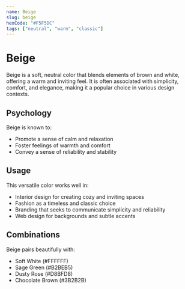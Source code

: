 ```yaml
---
name: Beige
slug: beige
hexCode: "#F5F5DC"
tags: ["neutral", "warm", "classic"]
---
```


# Beige

Beige is a soft, neutral color that blends elements of brown and white, offering a warm and inviting feel. It is often associated with simplicity, comfort, and elegance, making it a popular choice in various design contexts.

## Psychology

Beige is known to:
- Promote a sense of calm and relaxation
- Foster feelings of warmth and comfort
- Convey a sense of reliability and stability

## Usage

This versatile color works well in:
- Interior design for creating cozy and inviting spaces
- Fashion as a timeless and classic choice
- Branding that seeks to communicate simplicity and reliability
- Web design for backgrounds and subtle accents

## Combinations

Beige pairs beautifully with:
- Soft White (#FFFFFF)
- Sage Green (#B2BEB5)
- Dusty Rose (#D8BFD8)
- Chocolate Brown (#3B2B2B)